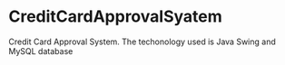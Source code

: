 # CreditCardApprovalSyatem
Credit Card Approval System. The techonology used is Java Swing and MySQL database
